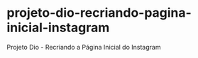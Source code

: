 # projeto-dio-recriando-pagina-inicial-instagram
Projeto Dio - Recriando a Página Inicial do Instagram
